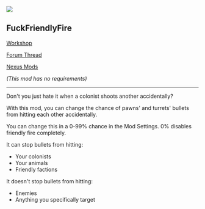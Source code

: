 ![](https://raw.githubusercontent.com/WilliamVenner/RimWorld-NoFriendlyFire/master/About/Preview.png)

## FuckFriendlyFire

[Workshop](http://steamcommunity.com/sharedfiles/filedetails/?id=1013648397)

[Forum Thread](https://ludeon.com/forums/index.php?topic=34414)

[Nexus Mods](http://www.nexusmods.com/rimworld/mods/197/)

_(This mod has no requirements)_

----

Don't you just hate it when a colonist shoots another accidentally?

With this mod, you can change the chance of pawns' and turrets' bullets from hitting each other accidentally.

You can change this in a 0-99% chance in the Mod Settings. 0% disables friendly fire completely.

It can stop bullets from hitting:

* Your colonists
* Your animals
* Friendly factions

It doesn't stop bullets from hitting:

* Enemies
* Anything you specifically target